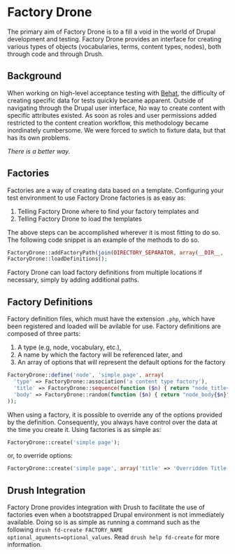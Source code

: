 # Factory Drone
The primary aim of Factory Drone is to a fill a void in the world of Drupal development and testing. Factory Drone provides an interface for creating various types of objects (vocabularies, terms, content types, nodes), both through code and through Drush.

## Background
When working on high-level acceptance testing with [Behat](http://behat.org), the difficulty of creating specific data for tests quickly became apparent. Outside of navigating through the Drupal user interface, No way to create content with specific attributes existed. As soon as roles and user permissions added restricted to the content creation workflow, this methodology became inordinately cumbersome. We were forced to swtich to fixture data, but that has its own problems.

*There is a better way.*

## Factories
Factories are a way of creating data based on a template. Configuring your test environment to use Factory Drone factories is as easy as:

  1. Telling Factory Drone where to find your factory templates and
  2. Telling Factory Drone to load the templates

The above steps can be accomplished wherever it is most fitting to do so. The following code snippet is an example of the methods to do so.

```php
FactoryDrone::addFactoryPath(join(DIRECTORY_SEPARATOR, array(__DIR__, 'factories')));
FactoryDrone::loadDefinitions();
```

Factory Drone can load factory definitions from multiple locations if necessary, simply by adding additional paths.

## Factory Definitions
Factory definition files, which must have the extension `.php`, which have been registered and loaded will be avilable for use. Factory definitions are composed of three parts:

  1. A type (e.g, node, vocabulary, etc.),
  2. A name by which the factory will be referenced later, and
  3. An array of options that will represent the default options for the factory

```php
FactoryDrone::define('node', 'simple page', array(
  'type' => FactoryDrone::association('a content type factory'),
  'title' => FactoryDrone::sequence(function ($n) { return "node_title{$n}"; }),
  'body' => FactoryDrone::random(function ($n) { return "node_body{$n}"; }),
));
```

When using a factory, it is possible to override any of the options provided by the definition. Consequently, you always have control over the data at the time you create it. Using factories is as simple as:

```php
FactoryDrone::create('simple page');
```

or, to override options:

```php
FactoryDrone::create('simple page', array('title' => 'Overridden Title'));
```

## Drush Integration
Factory Drone provides integration with Drush to facilitate the use of factories even when a bootstrapped Drupal environment is not immediately available. Doing so is as simple as running a command such as the following `drush fd-create FACTORY_NAME optional_aguments=optional_values`.  Read `drush help fd-create` for more information.
